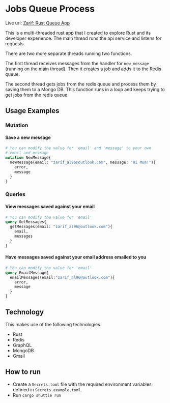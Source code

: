 # Jobs Queue Process

Live url: [Zarif: Rust Queue App](https://jobs-queue-project.shuttleapp.rs/)

This is a multi-threaded rust app that I created to explore Rust and its developer experience. The main thread runs the api service and listens for requests.

There are two more separate threads running two functions.

The first thread receives messages from the handler for `new_message` (running on the main thread). Then it creates a job and adds it to the Redis queue.

The second thread gets jobs from the redis queue and process them by saving them to a Mongo DB. This function runs in a loop and keeps trying to get jobs from the redis queue.

## Usage Examples

### Mutation

#### Save a new message
```graphql
# You can modify the value for 'email' and 'message' to your own
# email and message
mutation NewMessage{
  newMessage(email: "zarif_al96@outlook.com", message: "Hi Mom!"){
    error,
    message
  }
}
```

### Queries

#### View messages saved against your email
```graphql
# You can modify the value for 'email'
query GetMessages{
  getMessages(email: "zarif_al96@outlook.com"){
    email,
    messages
  }
}
```

#### Have messages saved against your email address emailed to you
```graphql
# You can modify the value for 'email'
query EmailMessage{
  emailMessages(email:"zarif_al96@outlook.com"){
    error,
    message
  }
}
```



## Technology

This makes use of the following technologies.

- Rust
- Redis
- GraphQL
- MongoDB
- Gmail

## How to run
- Create a `Secrets.toml` file with the required environment variables defined in `Secrets.example.toml`.
- Run `cargo shuttle run`